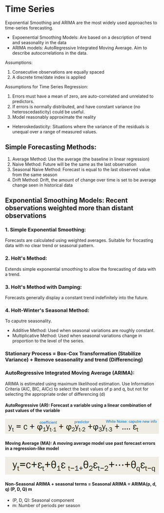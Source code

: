 # Time Series
Exponential Smoothing and ARIMA are the most widely used approaches to time-series forecasting. 
- Expoenential Smoothing Models: Are based on a description of trend and seasonality in the data
- ARIMA models: AutoRegressive Integrated Moving Average. Aim to describe autocorrelations in the data. 

Assumptions:

1. Consecutive observations are equally spaced
2. A discrete time/date index is applied

Assumptions for Time Series Regression: 

1. Errors must have a mean of zero, are auto-correlated and unrelated to predictors. 
2. If errors is normally distributed, and have constant variance (no heteroscedasticity) could be useful.
3. Model reasonably approximate the reality

* Heteroskedasticity: Situations where the variance of the residuals is unequal over a range of measured values. 

## Simple Forecasting Methods:
1. Average Method: Use the average (the baseline in linear regression)
2. Naive Method: Future will be the same as the last observation
3. Seasonal Naive Method: Forecast is equal to the last observed value from the same season
4. Drift Method: Drift, the amount of change over time is set to be average change seen in historical data

## Exponential Smoothing Models: Recent observations weighted more than distant observations
### 1. Simple Exponential Smoothing: 
Forecasts are calculated using weighted averages. Suitable for frocasting data with no clear trend or seasonal pattern.

### 2. Holt's Method: 
Extends simple exponential smoothing to allow the forecasting of data with a trend.


### 3. Holt's Method with Damping: 
Forecasts generally display a constant trend indefinitely into the future.

### 4. Holt-Winter's Seasonal Method: 
To caputre seasonality.

- Additive Method: Used when seasonal variations are roughly constant.
- Multiplicative Method: Used when seasonal variations change in proportion to the level of the series.

### Stationary Process = Box-Cox Transformation (Stabilize Variance) + Remove seasonality and trend (Differencing)

### AutoRegressive Integrated Moving Average (ARIMA):
ARIMA is estimated using maximum likelihood estimation. Use Information Criteria (AIC, BIC, AICc) to select the best values of p and q, but not for selecting the appropriate order of differencing (d)

#### AutoRegressive (AR): Forecast a variable using a linear combination of past values of the variable
![AR](AR.PNG)
#### Moving Average (MA): A moving average model use past forecast errors in a regression-like model
![MA](MA.PNG)
#### Non-Seasonal ARIMA + seasonal terms = Seasonal ARIMA = ARIMA(p, d, q) (P, D, Q) m
- (P, D, Q): Seasonal component 
- m: Number of periods per season




